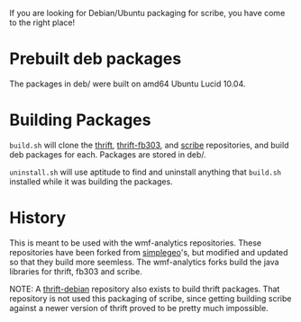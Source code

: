 
If you are looking for Debian/Ubuntu packaging for scribe, you have come to
the right place!

# Prebuilt deb packages
The packages in deb/ were built on amd64 Ubuntu Lucid 10.04.

# Building Packages
```build.sh``` will clone the [thrift](https://github.com/wmf-analytics/thrift),
[thrift-fb303](https://github.com/wmf-analytics/thrift-fb303), and
[scribe](https://github.com/wmf-analytics/scribe) repositories,
and build deb packages for each.  Packages are stored in deb/.

```uninstall.sh``` will use aptitude to find and uninstall anything that
```build.sh``` installed while it was building the packages.  


# History
This is meant to be used with the wmf-analytics repositories.
These repositories have been forked from 
[simplegeo](https://github.com/simplegeo)'s, but modified and updated so that
they build more seemless.  The wmf-analytics forks build the java libraries for
thrift, fb303 and scribe.  

NOTE: A [thrift-debian](https://github.com/wmf-analytics/thrift-debian)
repository also exists to build thrift packages. That repository is not used
this packaging of scribe, since getting building scribe against a newer
version of thrift proved to be pretty much impossible.
